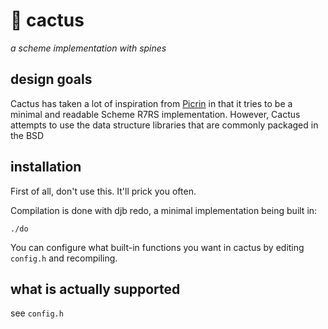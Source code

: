 # 🌵 cactus

_a scheme implementation with spines_

## design goals

Cactus has taken a lot of inspiration from [Picrin](http://github.com/picrin-scheme/picrin) in that it tries to be a minimal and readable Scheme R7RS implementation. However, Cactus attempts to use the data structure libraries that are commonly packaged in the BSD

## installation

First of all, don't use this. It'll prick you often. 

Compilation is done with djb redo, a minimal implementation being built in:

    ./do

You can configure what built-in functions you want in cactus by editing `config.h` and recompiling.

## what is actually supported 

see `config.h`
